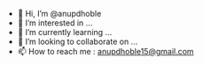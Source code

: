 - 👋 Hi, I’m @anupdhoble
- 👀 I’m interested in ...
- 🌱 I’m currently learning ...
- 💞️ I’m looking to collaborate on ...
- 📫 How to reach me : anupdhoble15@gmail.com

<!---
anupdhoble/anupdhoble is a ✨ special ✨ repository because its `README.md` (this file) appears on your GitHub profile.
You can click the Preview link to take a look at your changes.
--->
